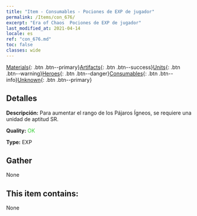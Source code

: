 ```yaml
---
title: "Item - Consumables - Pociones de EXP de jugador"
permalink: /Items/con_676/
excerpt: "Era of Chaos  Pociones de EXP de jugador"
last_modified_at: 2021-04-14
locale: es
ref: "con_676.md"
toc: false
classes: wide
---
```

 [Materials](/es/Items/){: .btn .btn--primary}[Artifacts](/es/Items/Artifacts/){: .btn .btn--success}[Units](/es/Items/Units/){: .btn .btn--warning}[Heroes](/es/Items/Heroes/){: .btn .btn--danger}[Consumables](/es/Items/Consumables/){: .btn .btn--info}[Unknown](/es/Items/Unknown/){: .btn .btn--primary}

## Detalles
 **Descripción:** Para aumentar el rango de los Pájaros Ígneos, se requiere una unidad de aptitud SR.

 **Quality:** <span style="color: #32CD32">OK</span>

 **Type:** EXP

## Gather

  None

## This item contains:

  None


